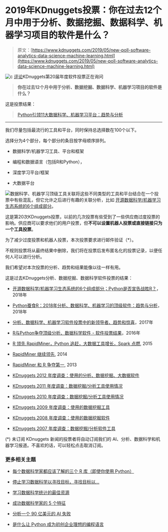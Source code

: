 # 2019年KDnuggets投票：你在过去12个月中用于分析、数据挖掘、数据科学、机器学习项目的软件是什么？

> 原文：[https://www.kdnuggets.com/2019/05/new-poll-software-analytics-data-science-machine-learning.html](https://www.kdnuggets.com/2019/05/new-poll-software-analytics-data-science-machine-learning.html)

![c](../Images/3d9c022da2d331bb56691a9617b91b90.png) [评论](#comments)KDnuggets第20届年度软件投票正在询问

> **你在过去12个月中用于分析、数据挖掘、数据科学、机器学习项目的软件是什么？**

这是投票结果：

> [Python引领11大数据科学、机器学习平台：趋势与分析](https://www.kdnuggets.com/2019/05/poll-top-data-science-machine-learning-platforms.html)

* * *

我们尽量包括最流行的工具和平台，同时保持总选择数在100个以下。

选择分为4个部分，每个部分的条目按字母顺序排列。

+   数据科学/机器学习工具、平台和框架

+   编程和数据语言（包括R和Python），

+   深度学习平台/框架

+   大数据平台

![数据科学、机器学习顶级工具关联](../Images/3dc7d1a3ce5534b576dffcc38fe97894.png)将这些不同类型的工具和平台结合在一个投票中有些混乱，但它允许之后进行有趣的关联分析，比如 [开源数据科学/机器学习生态系统的6个组成部分](https://www.kdnuggets.com/2018/06/ecosystem-data-science-python-victory.html)。

这是第20次KDnuggets投票，以前的几次投票有些受到了一些供应商过度投票的影响。供应商可以要求他们的用户投票，但**不可以设置机器人投票或直接链接只为一个工具投票**。

为了减少过度投票和机器人投票，本次投票要求进行邮件验证（*）。

不规则投票将从最终结果中删除，我们将在投票后发布匿名化的投票记录，以便任何人可以进行分析。

我们希望对本次投票的分析、趋势和结果能像以往一样有用。

这是过去KDnuggets分析、数据挖掘、数据科学软件投票的结果：

+   [开源数据科学/机器学习生态系统的6个组成部分；Python是否宣告战胜R？](https://www.kdnuggets.com/2018/06/ecosystem-data-science-python-victory.html)，2018年

+   [Python蚕食R：2018年分析、数据科学、机器学习的顶级软件：趋势与分析](https://www.kdnuggets.com/2018/05/poll-tools-analytics-data-science-machine-learning-results.html)，2018年

+   [分析、数据科学、机器学习软件投票中的新领导者、趋势和惊喜](/2017/05/poll-analytics-data-science-machine-learning-software-leaders.html)，2017年

+   [R与Python争夺顶级分析、数据科学软件 - 软件投票结果](/2016/06/r-python-top-analytics-data-mining-data-science-software.html)，2016年

+   [R 领先 RapidMiner，Python 追赶，大数据工具增长，Spark 点燃](/2015/05/poll-r-rapidminer-python-big-data-spark.html), 2015

+   [RapidMiner 继续领先](/2014/06/kdnuggets-annual-software-poll-rapidminer-continues-lead.html), 2014

+   [RapidMiner 和 R 争夺第一](/2013/06/kdnuggets-annual-software-poll-rapidminer-r-vie-for-first-place.html), 2013

+   [KDnuggets 2012 年度调查：使用的分析、数据挖掘、大数据软件](/polls/2012/analytics-data-mining-big-data-software.html)

+   [KDnuggets 2011 年度调查：数据挖掘/分析工具使用情况](/polls/2011/tools-analytics-data-mining.html)

+   [KDnuggets 2010 年度调查：数据挖掘/分析工具使用情况](/polls/2010/data-mining-analytics-tools.html)

+   [KDnuggets 2009 年度调查：使用的数据挖掘工具](/polls/2009/data-mining-tools-used.htm)

+   [KDnuggets 2008 年度调查：使用的数据挖掘软件](/polls/2008/data-mining-software-tools-used.htm)

+   [KDnuggets 2007 年度调查：数据挖掘/分析软件工具](/polls/2007/data_mining_software_tools.htm)

(*) 未订阅 KDnuggets 新闻的投票者将自动订阅我们的 AI、分析、数据科学和机器学习报道。不喜欢的话，可以轻松点击取消订阅。

### 更多相关主题

+   [每个数据科学家都应该了解的三个 R 库（即使你使用 Python）](https://www.kdnuggets.com/2021/12/three-r-libraries-every-data-scientist-know-even-python.html)

+   [停止学习数据科学以寻找目标，寻找目标以…](https://www.kdnuggets.com/2021/12/stop-learning-data-science-find-purpose.html)

+   [学习数据科学统计的最佳资源](https://www.kdnuggets.com/2021/12/springboard-top-resources-learn-data-science-statistics.html)

+   [成功数据科学家的 5 个特征](https://www.kdnuggets.com/2021/12/5-characteristics-successful-data-scientist.html)

+   [分析一个 90 亿美元的 AI 失败](https://www.kdnuggets.com/2021/12/9b-ai-failure-examined.html)

+   [是什么让 Python 成为初创企业理想的编程语言](https://www.kdnuggets.com/2021/12/makes-python-ideal-programming-language-startups.html)
